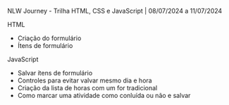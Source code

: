  NLW Journey - Trilha HTML, CSS e JavaScript | 08/07/2024 a 11/07/2024

 HTML
 - Criação do formulário
 - Ítens de formulário

 JavaScript
 - Salvar ítens de formulário
 - Controles para evitar valvar mesmo dia e hora
 - Criação da lista de horas com um for tradicional
 - Como marcar uma atividade como conluída ou não e salvar
